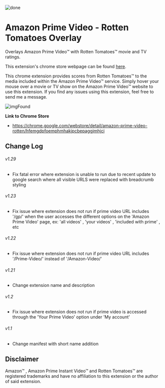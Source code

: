 ![done](https://user-images.githubusercontent.com/37064367/67810093-2a487080-fa57-11e9-87ec-7ce0832c501a.png)

# Amazon Prime Video - Rotten Tomatoes Overlay
Overlays Amazon Prime Video™ with Rotten Tomatoes™ movie and TV ratings.

This extension's chrome store webpage can be found [here](https://chrome.google.com/webstore/detail/amazon-prime-video-rotten/hfemgdpfoemphmhakjpcbepaggjmhjci).

This chrome extension provides scores from Rotten Tomatoes™ to the media included within the Amazon Prime Video™ service.
Simply hover your mouse over a movie or TV show on the Amazon Prime Video™ website to use this extension. 
If you find any issues using this extension, feel free to send me a message.


![imgFound](https://user-images.githubusercontent.com/37064367/67810619-2406c400-fa58-11e9-93d0-720b3f13600f.jpg)


__Link to Chrome Store__
* https://chrome.google.com/webstore/detail/amazon-prime-video-rotten/hfemgdpfoemphmhakjpcbepaggjmhjci

## Change Log
###### v1.29 ######
- Fix fatal error where extension is unable to run due to recent update to google search where all visible URLS were replaced with breadcrumb styling
###### v1.23 ######
- Fix issue where extension does not run if prime video URL includes '/gp/' when the user accesses the different options on the 'Amazon Prime Video' page, ex: 'all videos' , 'your videos' , 'included with prime' , etc
###### v1.22 ######
- Fix issue where extension does not run if prime video URL includes '/Prime-Video/' instead of '/Amazon-Video/'
###### v1.21 ######
- Change extension name and description 
###### v1.2 ######
- Fix issue where extension does not run if prime video is accessed through the 'Your 
  Prime Video' option under 'My account' 
###### v1.1 ######
- Change manifest with short name addition

## Disclaimer
Amazon™ , Amazon Prime Instant Video™ and Rotten Tomatoes™ are registered trademarks and have no affiliation to this extension or the author of said extension.
